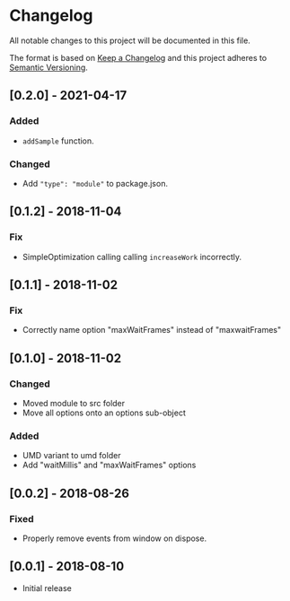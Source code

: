 # Changelog
All notable changes to this project will be documented in this file.

The format is based on [Keep a Changelog](http://keepachangelog.com/en/1.0.0/)
and this project adheres to [Semantic Versioning](http://semver.org/spec/v2.0.0.html).

## [0.2.0] - 2021-04-17
### Added
- `addSample` function.

### Changed
- Add `"type": "module"` to package.json.

## [0.1.2] - 2018-11-04
### Fix
- SimpleOptimization calling calling `increaseWork` incorrectly.

## [0.1.1] - 2018-11-02
### Fix
- Correctly name option "maxWaitFrames" instead of "maxwaitFrames"

## [0.1.0] - 2018-11-02
### Changed
- Moved module to src folder
- Move all options onto an options sub-object

### Added
- UMD variant to umd folder
- Add "waitMillis" and "maxWaitFrames" options

## [0.0.2] - 2018-08-26
### Fixed
- Properly remove events from window on dispose.

## [0.0.1] - 2018-08-10
- Initial release
